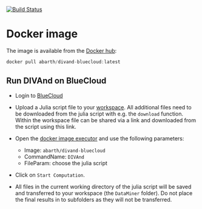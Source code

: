 [![Build Status](https://travis-ci.org/gher-ulg/DIVAnd-BlueCloud.svg?branch=master)](https://travis-ci.org/gher-ulg/DIVAnd-BlueCloud)

# Docker image

The image is available from the [Docker hub](https://hub.docker.com/repository/docker/abarth/divand-bluecloud):

```julia
docker pull abarth/divand-bluecloud:latest
```

## Run DIVAnd on BlueCloud


* Login to [BlueCloud](https://blue-cloud.d4science.org)

* Upload a Julia script file to your [workspace](https://blue-cloud.d4science.org/group/bluecloud-gateway/workspace). All additional files need to be downloaded from the julia script with e.g. the `download` function. Within the workspace file can be shared via a link and downloaded from the script using this link.

* Open the [docker image executor](https://blue-cloud.d4science.org/group/blue-cloudlab/method-engine?OperatorId=org.gcube.dataanalysis.wps.statisticalmanager.synchserver.mappedclasses.transducerers.DOCKER_IMAGE_EXECUTOR) and use the following parameters:
     * Image: `abarth/divand-bluecloud`
     * CommandName: `DIVAnd`
     * FileParam: choose the julia script

* Click on `Start Computation`.

* All files in the current working directory of the julia script will be saved and transferred to your workspace (the `DataMiner` folder).
Do not place the final results in to subfolders as they will not be transferred.
